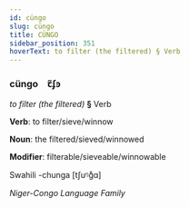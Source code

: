 ```yaml
---
id: cüngo
slug: cüngo
title: CÜNGO
sidebar_position: 351
hoverText: to filter (the filtered) § Verb
---
```


### cüngo&emsp;<span kind="abugida">ꞇ̃ʄꜿ</span>

*to filter (the filtered)* **§** Verb

**Verb**: to filter/sieve/winnow

**Noun**: the filtered/sieved/winnowed

**Modifier**: filterable/sieveable/winnowable

Swahili -chunga [tʃuᵑɡ̊ɑ]

*Niger-Congo Language Family*
